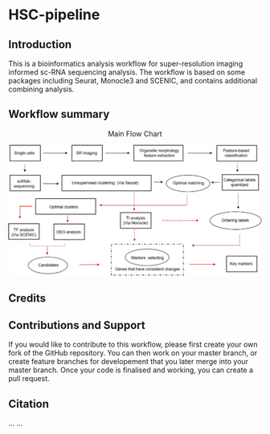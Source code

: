 HSC-pipeline
================

## Introduction

This is a bioinformatics analysis workflow for super-resolution imaging
informed sc-RNA sequencing analysis. The workflow is based on some
packages including Seurat, Monocle3 and SCENIC, and contains additional
combining analysis.

## Workflow summary

<div align="center">

<p>
Main Flow Chart
</p>

<img src="https://github.com/tornado2047/HSC-pipeline/blob/main/img/flow%20chart.png" alt="Main Flow Chart" />

</div>

## Credits

## Contributions and Support

If you would like to contribute to this workflow, please first create
your own fork of the GitHub repository. You can then work on your master
branch, or create feature branches for developement that you later merge
into your master branch. Once your code is finalised and working, you
can create a pull request.

## Citation

… …
